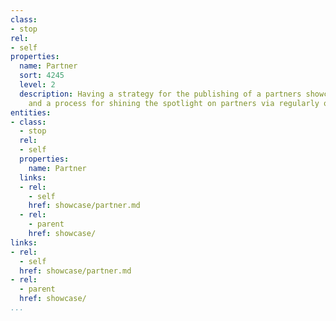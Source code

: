 ```yaml
---
class:
- stop
rel:
- self
properties:
  name: Partner
  sort: 4245
  level: 2
  description: Having a strategy for the publishing of a partners showcase directory,
    and a process for shining the spotlight on partners via regularly occurring cycles.
entities:
- class:
  - stop
  rel:
  - self
  properties:
    name: Partner
  links:
  - rel:
    - self
    href: showcase/partner.md
  - rel:
    - parent
    href: showcase/
links:
- rel:
  - self
  href: showcase/partner.md
- rel:
  - parent
  href: showcase/
...
```

